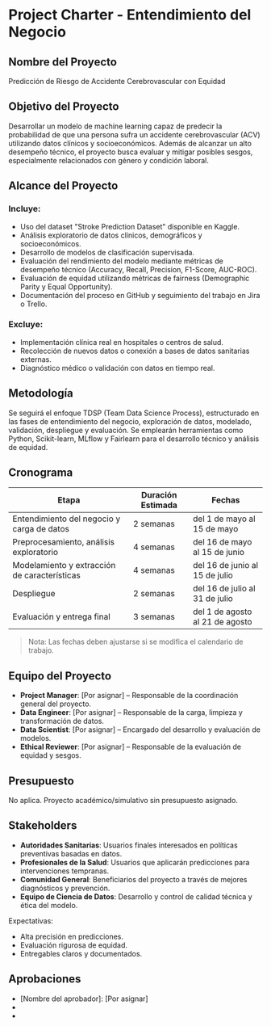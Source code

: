 # Project Charter - Entendimiento del Negocio

## Nombre del Proyecto

Predicción de Riesgo de Accidente Cerebrovascular con Equidad

## Objetivo del Proyecto

Desarrollar un modelo de machine learning capaz de predecir la probabilidad de que una persona sufra un accidente cerebrovascular (ACV) utilizando datos clínicos y socioeconómicos. Además de alcanzar un alto desempeño técnico, el proyecto busca evaluar y mitigar posibles sesgos, especialmente relacionados con género y condición laboral.

## Alcance del Proyecto

### Incluye:

- Uso del dataset "Stroke Prediction Dataset" disponible en Kaggle.
- Análisis exploratorio de datos clínicos, demográficos y socioeconómicos.
- Desarrollo de modelos de clasificación supervisada.
- Evaluación del rendimiento del modelo mediante métricas de desempeño técnico (Accuracy, Recall, Precision, F1-Score, AUC-ROC).
- Evaluación de equidad utilizando métricas de fairness (Demographic Parity y Equal Opportunity).
- Documentación del proceso en GitHub y seguimiento del trabajo en Jira o Trello.

### Excluye:

- Implementación clínica real en hospitales o centros de salud.
- Recolección de nuevos datos o conexión a bases de datos sanitarias externas.
- Diagnóstico médico o validación con datos en tiempo real.

## Metodología

Se seguirá el enfoque TDSP (Team Data Science Process), estructurado en las fases de entendimiento del negocio, exploración de datos, modelado, validación, despliegue y evaluación. Se emplearán herramientas como Python, Scikit-learn, MLflow y Fairlearn para el desarrollo técnico y análisis de equidad.

## Cronograma

| Etapa | Duración Estimada | Fechas |
|------|--------------------|--------|
| Entendimiento del negocio y carga de datos | 2 semanas | del 1 de mayo al 15 de mayo |
| Preprocesamiento, análisis exploratorio | 4 semanas | del 16 de mayo al 15 de junio |
| Modelamiento y extracción de características | 4 semanas | del 16 de junio al 15 de julio |
| Despliegue | 2 semanas | del 16 de julio al 31 de julio |
| Evaluación y entrega final | 3 semanas | del 1 de agosto al 21 de agosto |

> Nota: Las fechas deben ajustarse si se modifica el calendario de trabajo.

## Equipo del Proyecto

- **Project Manager**: [Por asignar] – Responsable de la coordinación general del proyecto.
- **Data Engineer**: [Por asignar] – Responsable de la carga, limpieza y transformación de datos.
- **Data Scientist**: [Por asignar] – Encargado del desarrollo y evaluación de modelos.
- **Ethical Reviewer**: [Por asignar] – Responsable de la evaluación de equidad y sesgos.

## Presupuesto

No aplica. Proyecto académico/simulativo sin presupuesto asignado.

## Stakeholders

- **Autoridades Sanitarias**: Usuarios finales interesados en políticas preventivas basadas en datos.
- **Profesionales de la Salud**: Usuarios que aplicarán predicciones para intervenciones tempranas.
- **Comunidad General**: Beneficiarios del proyecto a través de mejores diagnósticos y prevención.
- **Equipo de Ciencia de Datos**: Desarrollo y control de calidad técnica y ética del modelo.

Expectativas:
- Alta precisión en predicciones.
- Evaluación rigurosa de equidad.
- Entregables claros y documentados.

## Aprobaciones

- [Nombre del aprobador]: [Por asignar]
- [Firma del aprobador]: ___________________
- [Fecha de aprobación]: ___________________
